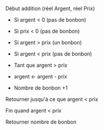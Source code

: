 Début addition (réel Argent, réel Prix)

+ Si argent < 0   (pas de bonbon)
+ Si prix < 0   (pas de bonbon)

+ Si argent > prix     (un bonbon)
+ Si argent < prix     (pas de bonbon)

+ Tant que argent > prix
+ argent ← argent - prix
+ Nombre de bonbon +1

Retourner jusqu'à ce que argent < prix

Fin quand argent < prix

Retourner nombre de bonbon
